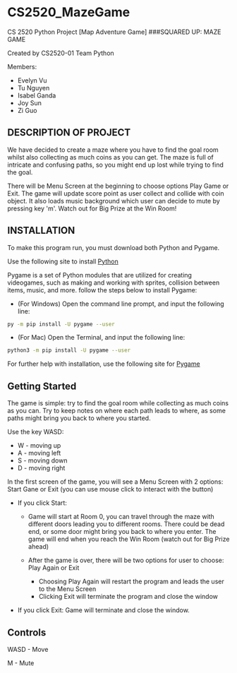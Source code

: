 # CS2520_MazeGame
 CS 2520 Python Project
[Map Adventure Game]
###SQUARED UP: MAZE GAME

Created by CS2520-01 Team Python

Members:
* Evelyn Vu
* Tu Nguyen
* Isabel Ganda
* Joy Sun
* Zi Guo



## DESCRIPTION OF PROJECT
We have decided to create a maze where you have to find the goal room whilst also collecting as much coins as you can get. The maze is full of intricate and confusing paths, so you might end up lost while trying to find the goal.

There will be Menu Screen at the beginning to choose options Play Game or Exit.
The game will update score point as user collect and collide with coin object.
It also loads music background which user can decide to mute by pressing key 'm'.
Watch out for Big Prize at the Win Room!

## INSTALLATION
To make this program run, you must download both Python and Pygame.

Use the following site to install [Python](https://www.python.org/downloads/)


Pygame is a set of Python modules that are utilized for creating videogames,
such as making and working with sprites, collision between items, music, and more.
follow the steps below to install Pygame:

- (For Windows) Open the command line prompt, and input the following line:
```bash
py -m pip install -U pygame --user
```

- (For Mac) Open the Terminal, and input the following line:
```bash
python3 -m pip install -U pygame --user
```

For further help with installation, use the following site for [Pygame](https://www.pygame.org/wiki/GettingStarted)



## Getting Started
The game is simple: try to find the goal room while collecting as much coins as you can. Try to keep notes on where each path leads to where, as some paths might bring you back to where you started.

Use the key WASD:
- W - moving up
- A - moving left
- S - moving down
- D - moving right

In the first screen of the game, you will see a Menu Screen with 2 options: Start Gane or Exit (you can use mouse click to interact with the button)

- If you click Start: 
	
	- Game will start at Room 0, you can travel through the maze with different doors leading you to different rooms. There could be dead end, or some door might bring you back to where you enter. The game will end when you reach the Win Room (watch out for Big Prize ahead)

	- After the game is over, there will be two options for user to choose: Play Again or Exit
		- Choosing Play Again will restart the program and leads the user to the Menu Screen
		- Clicking Exit will terminate the program and close the window

- If you click Exit: 
	Game will terminate and close the window. 


## Controls

WASD - Move

M - Mute



